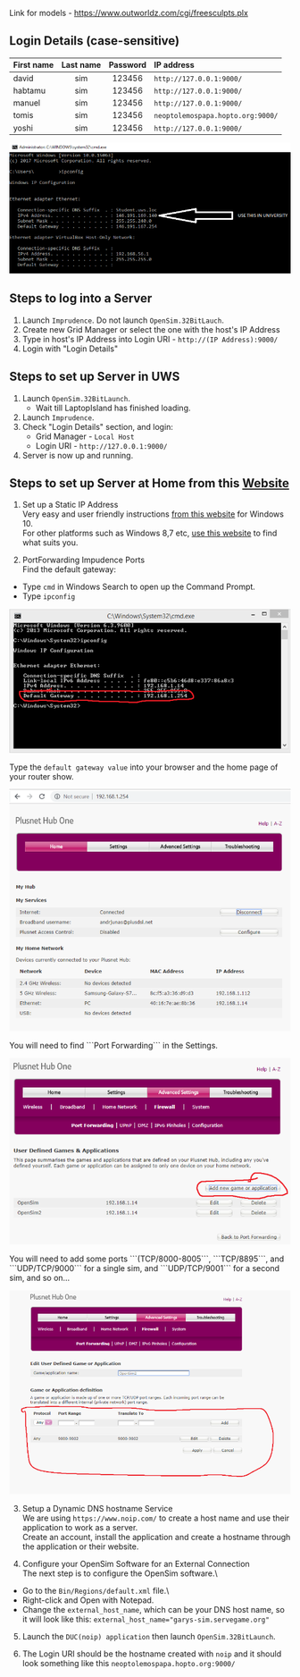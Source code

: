  Link for models - https://www.outworldz.com/cgi/freesculpts.plx
 
## Login Details (case-sensitive)
| First name | Last name | Password | IP address |
| :--- | :---: | :---: |:--- |
| david | sim | 123456 | ```http://127.0.0.1:9000/``` |
| habtamu | sim | 123456 | ```http://127.0.0.1:9000/``` |
| manuel | sim | 123456 | ```http://127.0.0.1:9000/``` |
| tomis | sim | 123456 | ```neoptolemospapa.hopto.org:9000/```|
| yoshi | sim | 123456 | ```http://127.0.0.1:9000/``` |

<p align="center">
  <img src="https://github.com/yuchingho/VirtualWorld/blob/master/README%20Images/University%20IPv4.png?raw=true" alt="Univerisity IPv4"/>
</p>

## Steps to log into a Server
1. Launch ```Imprudence```. Do not launch ```OpenSim.32BitLauch```.
2. Create new Grid Manager or select the one with the host's IP Address
3. Type in host's IP Address into Login URI - ```http://(IP Address):9000/```
4. Login with "Login Details"

## Steps to set up Server in UWS
1. Launch ```OpenSim.32BitLaunch```.
   - Wait till LaptopIsland has finished loading.
2. Launch ```Imprudence```.
3. Check "Login Details" section, and login:
   - Grid Manager - ```Local Host```
   - Login URI - ```http://127.0.0.1:9000/```
4. Server is now up and running.

## Steps to set up Server at Home from this [Website](https://chapter-and-metaverse.blogspot.com/2008/11/3-remotely-connecting-to-standalone-sim.html)
1. Set up a Static IP Address\
Very easy and user friendly instructions [from this website](https://portforward.com/networking/static-ip-windows-10.htm) for Windows 10.\
For other platforms such as Windows 8,7 etc, [use this website](https://portforward.com/networking/staticip.htm) to find what suits you.

2. PortForwarding Impudence Ports\
Find the default gateway:
- Type ```cmd``` in Windows Search to open up the Command Prompt.
- Type ```ipconfig```
<p align="center">
  <img src="https://github.com/yuchingho/VirtualWorld/blob/master/README%20Images/DefaultGateway.png?raw=true" alt="DefaultGateway"/>
</p>

Type the ```default gateway value``` into your browser and the home page of your router show.
<p align="center">
  <img src="https://github.com/yuchingho/VirtualWorld/blob/master/README%20Images/Home%20Page.png?raw=true" alt="Home Page"/>
</p>
You will need to find ```Port Forwarding``` in the Settings.
<p align="center">
  <img src="https://github.com/yuchingho/VirtualWorld/blob/master/README%20Images/Port%20Initialize.png?raw=true" alt="Port Initialize"/>
</p>
You will need to add some ports ```(TCP/8000-8005```, ```TCP/8895```, and ```UDP/TCP/9000``` for a single sim, and ```UDP/TCP/9001``` for a second sim, and so on...
<p align="center">
  <img src="https://github.com/yuchingho/VirtualWorld/blob/master/README%20Images/Port%20Setup%20Complete.png?raw=true" alt="Port Setup Complete"/>
</p>

3. Setup a Dynamic DNS hostname Service\
We are using ```https://www.noip.com/``` to create a host name and use their application to work as a server.\
Create an account, install the application and create a hostname through the application or their website.
 
4. Configure your OpenSim Software for an External Connection\
The next step is to configure the OpenSim software.\
- Go to the ```Bin/Regions/default.xml``` file.\
- Right-click and Open with Notepad. 
- Change the ```external_host_name```, which can be your DNS host name, so it will look like this: ```external_host_name="garys-sim.servegame.org"```

5. Launch the ```DUC(noip) application``` then launch ```OpenSim.32BitLaunch```.

6. The Login URI should be the hostname created with ```noip``` and it should look something like this ```neoptolemospapa.hopto.org:9000/```